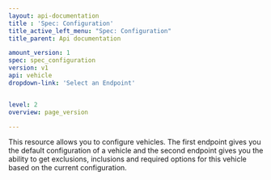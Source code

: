 ```yaml
---
layout: api-documentation
title : 'Spec: Configuration'
title_active_left_menu: "Spec: Configuration"
title_parent: Api documentation

amount_version: 1
spec: spec_configuration
version: v1
api: vehicle
dropdown-link: 'Select an Endpoint'


level: 2
overview: page_version

---
```


<span class="info-message">
 This resource allows you to configure vehicles. The first endpoint gives you the default configuration of a vehicle and the second endpoint gives you the ability to get exclusions, inclusions and required options for this vehicle based on the current configuration.
</span>

